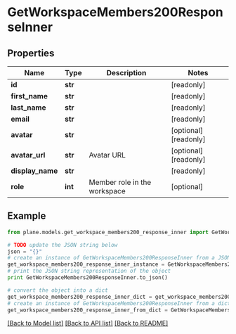 # GetWorkspaceMembers200ResponseInner


## Properties
Name | Type | Description | Notes
------------ | ------------- | ------------- | -------------
**id** | **str** |  | [readonly] 
**first_name** | **str** |  | [readonly] 
**last_name** | **str** |  | [readonly] 
**email** | **str** |  | [readonly] 
**avatar** | **str** |  | [optional] [readonly] 
**avatar_url** | **str** | Avatar URL | [optional] [readonly] 
**display_name** | **str** |  | [readonly] 
**role** | **int** | Member role in the workspace | [optional] 

## Example

```python
from plane.models.get_workspace_members200_response_inner import GetWorkspaceMembers200ResponseInner

# TODO update the JSON string below
json = "{}"
# create an instance of GetWorkspaceMembers200ResponseInner from a JSON string
get_workspace_members200_response_inner_instance = GetWorkspaceMembers200ResponseInner.from_json(json)
# print the JSON string representation of the object
print GetWorkspaceMembers200ResponseInner.to_json()

# convert the object into a dict
get_workspace_members200_response_inner_dict = get_workspace_members200_response_inner_instance.to_dict()
# create an instance of GetWorkspaceMembers200ResponseInner from a dict
get_workspace_members200_response_inner_from_dict = GetWorkspaceMembers200ResponseInner.from_dict(get_workspace_members200_response_inner_dict)
```
[[Back to Model list]](../README.md#documentation-for-models) [[Back to API list]](../README.md#documentation-for-api-endpoints) [[Back to README]](../README.md)



